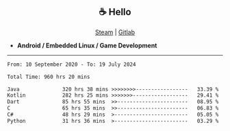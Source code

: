 <h2 align="center"> ☕ Hello </h2>

<p align="center">
  <a href="https://steamcommunity.com/id/Niforances/">Steam</a> |
  <a href="https://gitlab.com/niforances">Gitlab</a>
</p>

 - **Android / Embedded Linux / Game Development**

------

<!--START_SECTION:waka-->

```txt
From: 10 September 2020 - To: 19 July 2024

Total Time: 960 hrs 20 mins

Java              320 hrs 38 mins >>>>>>>>-----------------   33.39 %
Kotlin            282 hrs 25 mins >>>>>>>------------------   29.41 %
Dart              85 hrs 55 mins  >>-----------------------   08.95 %
C                 65 hrs 35 mins  >>-----------------------   06.83 %
C#                48 hrs 29 mins  >------------------------   05.05 %
Python            31 hrs 36 mins  >------------------------   03.29 %
```

<!--END_SECTION:waka-->
